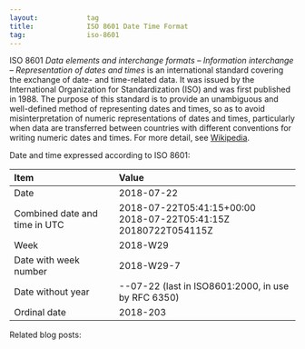 ```yaml
---
layout:            tag
title:             ISO 8601 Date Time Format
tag:               iso-8601
---
```


ISO 8601 _Data elements and interchange formats – Information interchange –
Representation of dates and times_ is an international standard covering the
exchange of date- and time-related data. It was issued by the International
Organization for Standardization (ISO) and was first published in 1988. The
purpose of this standard is to provide an unambiguous and well-defined method
of representing dates and times, so as to avoid misinterpretation of numeric
representations of dates and times, particularly when data are transferred
between countries with different conventions for writing numeric dates and
times. For more detail, see [Wikipedia][wiki].

Date and time expressed according to ISO 8601:

Item | Value
:--- | :---
Date | 2018-07-22
Combined date and time in UTC | 2018-07-22T05:41:15+00:00<br>2018-07-22T05:41:15Z<br>20180722T054115Z
Week | 2018-W29
Date with week number | 2018-W29-7
Date without year | --07-22 (last in ISO8601:2000, in use by RFC 6350)
Ordinal date | 2018-203


[wiki]: https://en.wikipedia.org/wiki/ISO_8601

Related blog posts:
